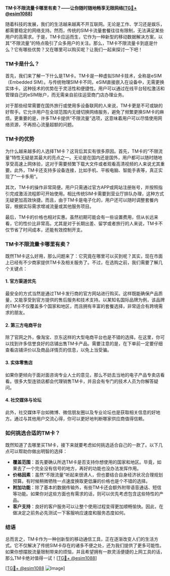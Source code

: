 **TM卡不限流量卡哪里有卖？——让你随时随地畅享无限网络[[TG💪+ @esim1088](https://t.me/s/esim1088)]**

随着科技的发展，我们的生活越来越离不开互联网。无论是工作、学习还是娱乐，都需要稳定的网络支持。然而，传统的SIM卡流量套餐往往有限制，无法满足某些用户的高需求。于是，TM卡应运而生，它作为一种新型的移动数据解决方案，以其“不限流量”的特点吸引了众多用户的关注。那么，TM卡不限流量卡到底是什么？它有哪些优势？又在哪里可以购买呢？让我们一起来探讨一下吧！

### TM卡是什么？

首先，我们来了解一下什么是TM卡。TM卡是一种虚拟SIM卡技术，全称是eSIM（Embedded SIM）。与传统物理SIM卡不同，eSIM直接嵌入在设备中，无需更换实体卡。这种技术的优势在于灵活性和便捷性。用户可以通过在线平台轻松激活和管理自己的eSIM账户，而无需亲自前往运营商门店办理业务。

对于那些经常需要在国外旅行或使用多设备联网的人来说，TM卡更是不可或缺的好帮手。它允许用户在全球范围内无缝切换网络服务，避免了频繁更换SIM卡的麻烦。更重要的是，许多TM卡提供“不限流量”选项，这意味着用户可以尽情使用网络资源，不再担心流量超额的问题。

### TM卡的优势

为什么越来越多的人选择TM卡？这背后其实有很多原因。首先，TM卡的“不限流量”特性无疑是其最大的亮点之一。无论是在国内还是国外，用户都可以随时随地享受高速上网体验，这对于需要频繁下载大文件或者观看高清视频的人来说尤其重要。此外，TM卡还支持多设备连接，比如手机、平板电脑、智能手表等，真正实现了“一卡多用”。

其次，TM卡的操作非常简便。用户只需通过官方APP或网站注册账号，并按照指引完成激活流程即可开始使用。相比传统SIM卡需要到营业厅排队办理，这种方式无疑更加高效快捷。而且，由于TM卡是电子化的，用户还可以随时调整套餐内容，根据实际需求增减流量或其他服务项目。

最后，TM卡的价格也相对实惠。虽然初期可能会有一些设置费用，但从长远来看，它的性价比非常高。尤其是对于长期出差、留学或者旅行的人来说，TM卡不仅节省了时间成本，还能有效控制开支。

### TM卡不限流量卡哪里有卖？

既然TM卡这么好用，那么问题来了：它究竟在哪里可以买到呢？其实，现在市面上已经有不少商家提供TM卡及相关服务了。不过，在选购之前，我们需要了解几个关键点：

#### 1. 官方渠道优先
最安全的方式当然是通过TM卡发行商的官方网站进行购买。这样既能确保产品质量，又能享受到官方提供的售后服务和技术支持。以某知名国际品牌为例，该品牌的TM卡不仅覆盖多个国家和地区，而且拥有丰富的套餐选择，非常适合有跨境需求的朋友。

#### 2. 第三方电商平台
除了官网之外，像淘宝、京东这样的大型电商平台也是不错的选择。在这里，你可以找到许多信誉良好的店铺出售TM卡产品。需要注意的是，在下单前一定要仔细查看店铺评价以及商品详情页的信息，以免上当受骗。

#### 3. 实体零售店
如果你更倾向于面对面咨询专业人士的意见，那么不妨去当地的电子产品专卖店看看。很多大型连锁店都会代理销售TM卡，并且会有专门的技术人员为你解答疑问。

#### 4. 社交媒体与论坛
此外，社交媒体平台如微博、微信朋友圈以及专业论坛也是获取相关信息的好地方。通过与其他用户交流心得，你可以更好地判断哪家供应商值得信赖。

### 如何挑选合适的TM卡？

既然知道了去哪里买TM卡，接下来就要考虑如何挑选适合自己的一款了。以下几点可以帮助你做出明智的选择：

- **覆盖范围**：首先要确认所选TM卡是否支持你想使用的国家和地区。毕竟，如果去了一个完全没有信号的地方，再好的功能也没办法发挥作用。
- **价格因素**：虽然“不限流量”听起来很诱人，但也要结合自身经济状况合理规划预算。有时候稍微牺牲一点速度换取更低廉的价格也是个不错的选择。
- **附加功能**：除了基本的数据传输外，有些TM卡还会额外附带语音通话、短信等功能。如果你对这些方面也有需求的话，则可以优先考虑包含这些特性的产品。
- **客户支持**：良好的客户服务可以让整个使用过程变得更加顺畅愉快。因此，在做决定之前务必先测试一下客服响应速度和服务态度如何。

### 结语

总而言之，TM卡作为一种创新型的移动通信工具，正在逐渐改变人们的生活方式。它不仅解决了传统SIM卡存在的诸多不便之处，还为我们提供了更多可能性。如果你想摆脱流量限制带来的烦恼，并且希望拥有一款灵活便捷的上网工具的话，那么TM卡绝对值得一试！[[TG💪+ @esim1088](https://t.me/s/esim1088)]

[[TG💪+ @esim1088](https://t.me/s/esim1088) ![Image](https://i.postimg.cc/4NQfJmqS/Snipaste-2025-05-13-00-14-12.png)]